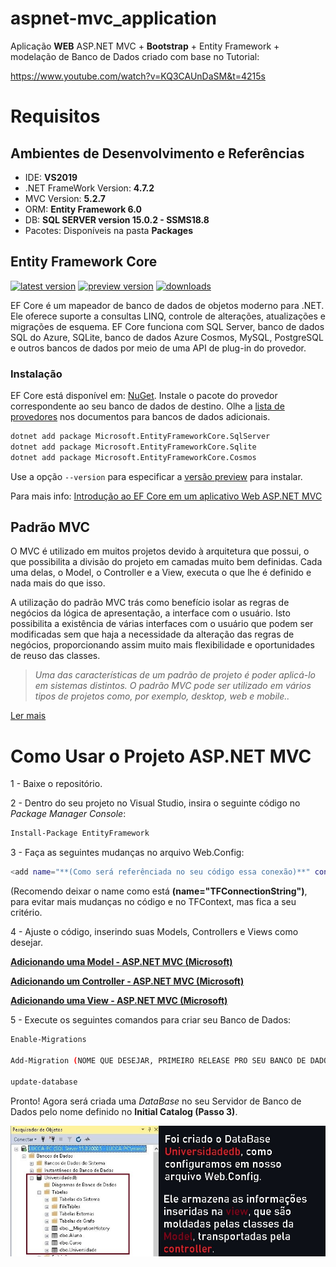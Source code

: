 # aspnet-mvc_application
Aplicação **WEB** ASP.NET MVC + **Bootstrap** + Entity Framework + modelação de Banco de Dados criado com base no Tutorial:

https://www.youtube.com/watch?v=KQ3CAUnDaSM&t=4215s

# Requisitos



## **Ambientes de Desenvolvimento e Referências**

* IDE:    **VS2019**
* .NET FrameWork Version: **4.7.2**
* MVC Version: **5.2.7**
* ORM: **Entity Framework 6.0**
* DB:     **SQL SERVER version 15.0.2 - SSMS18.8**
* Pacotes: Disponíveis na pasta **Packages**



## **Entity Framework Core**

[![latest version](https://img.shields.io/nuget/v/Microsoft.EntityFrameworkCore)](https://www.nuget.org/packages/Microsoft.EntityFrameworkCore) [![preview version](https://img.shields.io/nuget/vpre/Microsoft.EntityFrameworkCore)](https://www.nuget.org/packages/Microsoft.EntityFrameworkCore/absoluteLatest) [![downloads](https://img.shields.io/nuget/dt/Microsoft.EntityFrameworkCore)](https://www.nuget.org/packages/Microsoft.EntityFrameworkCore)

EF Core é um mapeador de banco de dados de objetos moderno para .NET. Ele oferece suporte a consultas LINQ, controle de alterações, atualizações e migrações de esquema. EF Core funciona com SQL Server, banco de dados SQL do Azure, SQLite, banco de dados Azure Cosmos, MySQL, PostgreSQL e outros bancos de dados por meio de uma API de plug-in do provedor. 

### <strong> Instalação </strong>

EF Core está disponível em: [NuGet](https://www.nuget.org/packages/Microsoft.EntityFrameworkCore). Instale o pacote do provedor correspondente ao seu banco de dados de destino. Olhe a [lista de provedores](https://docs.microsoft.com/ef/core/providers/) nos documentos para bancos de dados adicionais.

```sh
dotnet add package Microsoft.EntityFrameworkCore.SqlServer
dotnet add package Microsoft.EntityFrameworkCore.Sqlite
dotnet add package Microsoft.EntityFrameworkCore.Cosmos
```

Use a opção `--version` para especificar a [versão preview](https://www.nuget.org/packages/Microsoft.EntityFrameworkCore/absoluteLatest) para instalar.

Para mais info: [Introdução ao EF Core em um aplicativo Web ASP.NET MVC](https://docs.microsoft.com/pt-br/aspnet/core/data/ef-mvc/intro?view=aspnetcore-5.0)


## Padrão MVC

O MVC é utilizado em muitos projetos devido à arquitetura que possui, o que possibilita a divisão do projeto em camadas muito bem definidas. Cada uma delas, o Model, o Controller e a View, executa o que lhe é definido e nada mais do que isso.

A utilização do padrão MVC trás como benefício isolar as regras de negócios da lógica de apresentação, a interface com o usuário. Isto possibilita a existência de várias interfaces com o usuário que podem ser modificadas sem que haja a necessidade da alteração das regras de negócios, proporcionando assim muito mais flexibilidade e oportunidades de reuso das classes.


  >*Uma das características de um padrão de projeto é poder aplicá-lo em sistemas distintos. O padrão MVC pode ser utilizado em vários tipos de projetos como, por exemplo, desktop, web e mobile..*   

[Ler mais](https://www.devmedia.com.br/padrao-mvc-java-magazine/21995)

# Como Usar o Projeto ASP.NET MVC 

1 - Baixe o repositório.

2 - Dentro do seu projeto no Visual Studio, insira o seguinte código no *Package Manager Console*:

```sh
Install-Package EntityFramework
```

3 - Faça as seguintes mudanças no arquivo Web.Config:

```sh
<add name="**(Como será referênciada no seu código essa conexão)**" connectionString="Data Source=**(NOME-DO-SEU-PC)**; Language=Brazilian; Initial Catalog=**(Nome do Banco de dados que será criado)**; Integrated Security=True" providerName="System.Data.SqlClient" />
```
(Recomendo deixar o name como está **(name="TFConnectionString")**, para evitar mais mudanças no código e no TFContext, mas fica a seu critério.

4 - Ajuste o código, inserindo suas Models, Controllers e Views como desejar.

**[Adicionando uma Model  - ASP.NET MVC (Microsoft)](https://docs.microsoft.com/pt-br/aspnet/core/tutorials/first-mvc-app/adding-model?view=aspnetcore-5.0&tabs=visual-studio)**

**[Adicionando um Controller  - ASP.NET MVC (Microsoft)](https://docs.microsoft.com/pt-br/aspnet/core/tutorials/first-mvc-app/adding-controller?view=aspnetcore-5.0&tabs=visual-studio)**

**[Adicionando uma View   - ASP.NET MVC (Microsoft)](https://docs.microsoft.com/pt-br/aspnet/core/tutorials/first-mvc-app/adding-view?view=aspnetcore-5.0&tabs=visual-studio)**



5 - Execute os seguintes comandos para criar seu Banco de Dados:

```sh
Enable-Migrations

Add-Migration (NOME QUE DESEJAR, PRIMEIRO RELEASE PRO SEU BANCO DE DADOS)

update-database
```
Pronto! Agora será criada uma *DataBase* no seu Servidor de Banco de Dados pelo nome definido no **Initial Catalog (Passo 3)**.

<img src="https://raw.githubusercontent.com/Luccazx12/aspnet-mvc_application/main/docs/Screenshots/banco_de_dados/Universidadedb.JPG">
